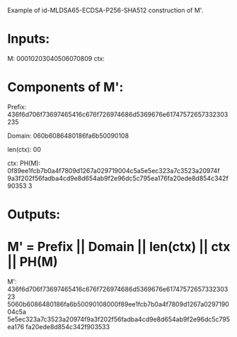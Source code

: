 Example of id-MLDSA65-ECDSA-P256-SHA512 construction of M'.

# Inputs:

M: 00010203040506070809
ctx: <empty>

# Components of M':

Prefix:
436f6d706f73697465416c676f726974686d5369676e61747572657332303235

Domain: 060b6086480186fa6b50090108

len(ctx): 00

ctx: <empty>
PH(M): 0f89ee1fcb7b0a4f7809d1267a029719004c5a5e5ec323a7c3523a20974f
9a3f202f56fadba4cd9e8d654ab9f2e96dc5c795ea176fa20ede8d854c342f90353
3


# Outputs:
# M' = Prefix || Domain || len(ctx) || ctx || PH(M)

M': 436f6d706f73697465416c676f726974686d5369676e6174757265733230323
5060b6086480186fa6b50090108000f89ee1fcb7b0a4f7809d1267a029719004c5a
5e5ec323a7c3523a20974f9a3f202f56fadba4cd9e8d654ab9f2e96dc5c795ea176
fa20ede8d854c342f903533

